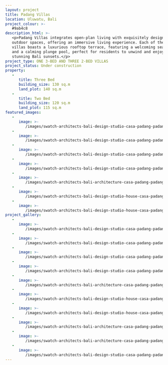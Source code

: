 ```yaml
---
layout: project
title: Padang Villas
location: Uluwatu, Bali
project_colour: >-
   #9ab4c8
description_html: >-
   <p>Padang Villas integrates open-plan living with exquisitely designed
   outdoor spaces, offering an immersive living experience. Each of the four
   villas boasts a luxurious rooftop terrace, featuring a welcoming seating area
   and a calming plunge pool, perfect for residents to unwind and enjoy the
   stunning Bali sunsets.</p>
project_type: ONE 3-BED AND THREE 2-BED VILLAS
project_status: Under construction
property:
   -
      title: Three Bed
      building_size: 130 sq.m
      land_plot: 140 sq.m
   -
      title: Two Bed
      building_size: 120 sq.m
      land_plot: 115 sq.m
featured_images:
   -
      image: >-
         /images/swatch-architects-bali-design-studio-casa-padang-padang-villas-two-bed-10.jpg
   -
      image: >-
         /images/swatch-architects-bali-design-studio-casa-padang-padang-villas-two-bed-13.jpg
   -
      image: >-
         /images/swatch-architects-bali-design-studio-casa-padang-padang-villas-two-bed-12.jpg
   -
      image: >-
         /images/swatch-architects-bali-design-studio-casa-padang-padang-villas-two-bed-18.jpg
   -
      image: >-
         /images/swatch-architects-bali-architecture-casa-padang-padang-villas-two-bed-1.jpg
   -
      image: >-
         /images/swatch-architects-bali-design-studio-house-casa-padang-padang-villas-three-bed9.jpg
   -
      image: >-
         /images/swatch-architects-bali-design-studio-house-casa-padang-padang-villas-three-bed10.jpg
project_gallery:
   -
      image: >-
         /images/swatch-architects-bali-design-studio-casa-padang-padang-villas-two-bed-10.jpg
   -
      image: >-
         /images/swatch-architects-bali-design-studio-casa-padang-padang-villas-two-bed-13.jpg
   -
      image: >-
         /images/swatch-architects-bali-design-studio-casa-padang-padang-villas-two-bed-12.jpg
   -
      image: >-
         /images/swatch-architects-bali-design-studio-casa-padang-padang-villas-two-bed-18.jpg
   -
      image: >-
         /images/swatch-architects-bali-architecture-casa-padang-padang-villas-two-bed-1.jpg
   -
      image: >-
         /images/swatch-architects-bali-design-studio-house-casa-padang-padang-villas-three-bed9.jpg
   -
      image: >-
         /images/swatch-architects-bali-design-studio-house-casa-padang-padang-villas-three-bed10.jpg
   -
      image: >-
         /images/swatch-architects-bali-architecture-casa-padang-padang-villa-house-complex-1.jpg
   -
      image: >-
         /images/swatch-architects-bali-architecture-casa-padang-padang-villas-three-bed8.jpg
   -
      image: >-
         /images/swatch-architects-bali-design-studio-casa-padang-padang-villas-two-bed-15.jpg
---
```

